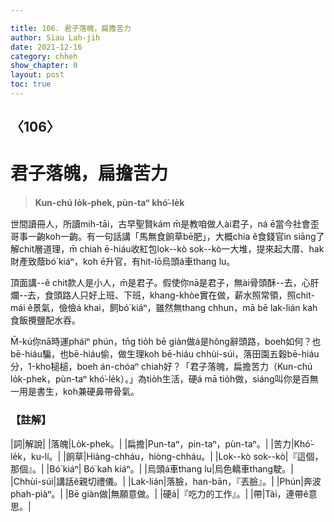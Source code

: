```yaml
---

title: 106. 君子落魄，扁擔苦力
author: Siau Lah-jih
date: 2021-12-16
category: chheh
show_chapter: 0
layout: post
toc: true
---
```

  
## 〈106〉
# 君子落魄，扁擔苦力
>**Kun-chú lo̍k-phek, pùn-taⁿ khó͘-le̍k**
 
世間讀冊人，所讀mih-tāi，古早聖賢kám m̄是教咱做人ài君子，ná ē當今社會歪哥事一齣koh一齣。有一句話講「馬無食餉草bē肥」，大概chia ê食錢官in siāng了解chit層道理，m̄ chiah ē-hiáu收紅包lok--kò sok--kò一大堆，提來起大厝、hak財產致蔭bó͘ kiáⁿ，koh ē升官，有hit-lō烏頭á車thang lu。

頂面講--ê chit款人是小人，m̄是君子。假使你nā是君子，無ài骨頭酥--去，心肝爛--去，食頭路人只好上班、下班，khang-khòe實在做，薪水照常領，照chit-mái ê景氣，儉儉á khai，飼bó͘ kiáⁿ，雖然無thang chhun，mā bē lak-lián kah食飯攪鹽配水吞。

M̄-kú你nā時運pháiⁿ phún，tn̄g tio̍h bē giàn做á是hông辭頭路，boeh如何？也bē-hiáu騙，也bē-hiáu偷，做生理koh bē-hiáu chhùi-súi，落田園五穀bē-hiáu分，1-kho͘槌槌，boeh án-chóaⁿ chiah好？「君子落魄，扁擔苦力（Kun-chú lo̍k-phek，pùn-taⁿ khó͘-le̍k）。」為tio̍h生活，硬á mā tio̍h做，siáng叫你是百無一用是書生，koh兼硬鼻帶骨氣。

### 【註解】

|詞|解說|
|落魄|Lo̍k-phek。|
|扁擔|Pun-taⁿ，pin-taⁿ，pùn-taⁿ。|
|苦力|Khó͘-le̍k，ku-lí。|
|餉草|Hiàng-chháu，hiòng-chháu。|
|Lok--kò sok--kò|『這個，那個』。|
|Bó͘ kiáⁿ| Bó͘ kah kiáⁿ。|
|烏頭á車thang lu|烏色轎車thang駛。|
|Chhùi-súi|講話ê親切禮儀。|
|Lak-lián|落臉，han-bān，『丟臉』。|
|Phún|奔波phah-piàⁿ。|
|Bē giàn做|無願意做。|
|硬á|『吃力的工作』。|
|帶|Tài，連帶ê意思。|
